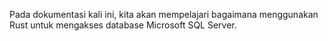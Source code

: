 Pada dokumentasi kali ini, kita akan mempelajari bagaimana menggunakan Rust untuk mengakses database Microsoft SQL Server.